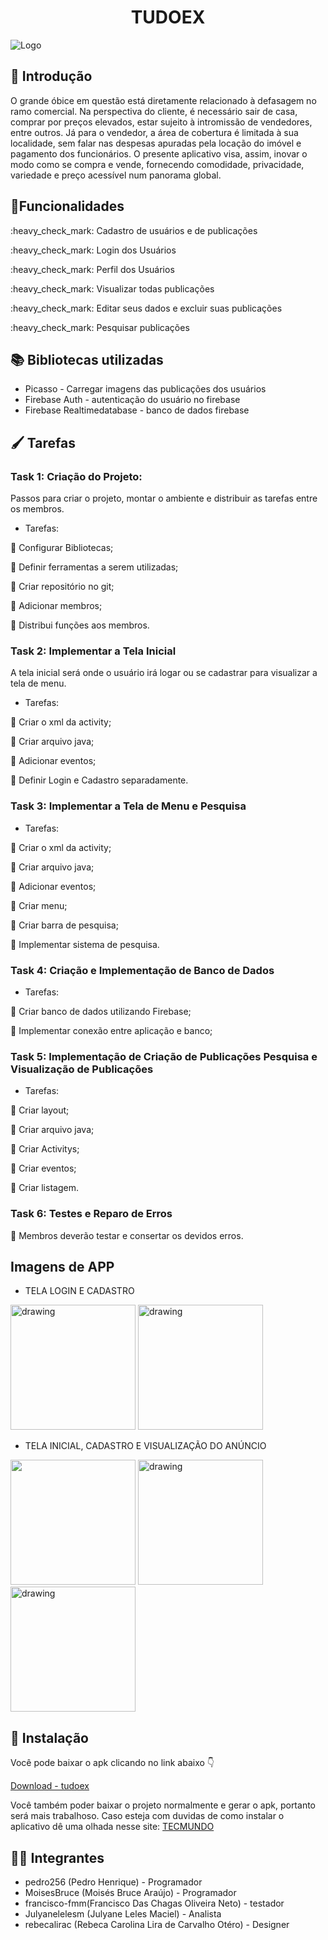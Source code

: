 
<h1 align="center"> TUDOEX </h1>

![Logo](https://res.cloudinary.com/dzf56esap/image/upload/v1605906242/tdx/TudoE_i3kfrc.png)


## 📃 **Introdução**
  O grande óbice em questão está diretamente relacionado à defasagem no ramo comercial.   Na perspectiva do cliente, é necessário sair de casa, comprar por preços elevados, estar sujeito à intromissão de vendedores, entre outros. Já para o vendedor, a área de cobertura é limitada à sua localidade, sem falar nas despesas apuradas pela locação do imóvel e pagamento dos funcionários. O presente aplicativo visa, assim, inovar o modo como se compra e vende, fornecendo comodidade, privacidade, variedade e preço acessível num panorama global.
  
##  📑**Funcionalidades**
<p>:heavy_check_mark: Cadastro de usuários e de publicações</p>
<p>:heavy_check_mark: Login dos Usuários </p>
<p>:heavy_check_mark: Perfil dos Usuários</p>
<p>:heavy_check_mark: Visualizar todas publicações</p>
<p>:heavy_check_mark: Editar seus dados e excluir suas publicações</p>
<p>:heavy_check_mark: Pesquisar publicações</p>

## 📚 **Bibliotecas utilizadas**
<ul>
  <li>Picasso - Carregar imagens das publicações dos usuários</li>
  <li>Firebase Auth - autenticação do usuário no firebase</li>
  <li>Firebase Realtimedatabase - banco de dados firebase</li>
</ul>

## 🖌 **Tarefas**

### Task 1: Criação do Projeto:
Passos para criar o projeto, montar o ambiente e distribuir as tarefas entre os membros.
* Tarefas:
<p>📍 Configurar Bibliotecas;</p>
<p>📍 Definir ferramentas a serem utilizadas;</p>
<p>📍 Criar repositório no git;</p>
<p>📍 Adicionar membros;</p>
<p>📍 Distribui funções aos membros.</p>

### Task 2: Implementar a Tela Inicial
A tela inicial será onde o usuário irá logar ou se cadastrar para visualizar a tela de menu.
* Tarefas:
<p>📍 Criar o xml da activity;</p>
<p>📍 Criar arquivo java;</p>
<p>📍 Adicionar eventos;</p>
<p>📍 Definir Login e Cadastro separadamente.</p>

### Task 3: Implementar a Tela de Menu e Pesquisa
* Tarefas:
<p>📍 Criar o xml da activity;</p>
<p>📍 Criar arquivo java;</p>
<p>📍 Adicionar eventos;</p>
<p>📍 Criar menu;</p>
<p>📍 Criar barra de pesquisa;</p>
<p>📍 Implementar sistema de pesquisa.</p>

### Task 4: Criação e Implementação de Banco de Dados 
* Tarefas:
<p>📍 Criar banco de dados utilizando Firebase;</p>
<p>📍 Implementar conexão entre aplicação e banco;</p>

### Task 5: Implementação de Criação de Publicações Pesquisa e Visualização de Publicações
* Tarefas:
<p>📍 Criar layout;</p>
<p>📍 Criar arquivo java;</p>
<p>📍 Criar Activitys;</p>
<p>📍 Criar eventos;</p>
<p>📍 Criar listagem.</p>

### Task 6: Testes e Reparo de Erros
<p>📍 Membros deverão testar e consertar os devidos erros.</p>

## Imagens de APP
  - TELA LOGIN E CADASTRO
  <div>
  <img src="https://res.cloudinary.com/dzf56esap/image/upload/v1605910968/tdx/WhatsApp_Image_2020-11-20_at_18.20.36_1_f5sr3c.jpg" alt="drawing" width="200"/>
  <img src="https://res.cloudinary.com/dzf56esap/image/upload/v1605910968/tdx/WhatsApp_Image_2020-11-20_at_18.20.36_2_w0opo0.jpg" alt="drawing" width="200"/>
  </div>
  
  - TELA INICIAL, CADASTRO E VISUALIZAÇÃO DO ANÚNCIO 
  <div>
  <img src="https://res.cloudinary.com/dzf56esap/image/upload/v1605910967/tdx/WhatsApp_Image_2020-11-20_at_18.20.36_4_pszh67.jpg" width="200"/>
  <img src="https://res.cloudinary.com/dzf56esap/image/upload/v1605910968/tdx/WhatsApp_Image_2020-11-20_at_18.20.36_3_hcgljl.jpg" alt="drawing" width="200"/>
  <img src="https://res.cloudinary.com/dzf56esap/image/upload/v1605910967/tdx/WhatsApp_Image_2020-11-20_at_18.20.35_dqdgtd.jpg" alt="drawing" width="200"/>
  </div>
  

## 📲 **Instalação**

Você pode baixar o apk clicando no link abaixo 👇

[Download - tudoex](https://www.mediafire.com/file/f1ka50wgph0swmu/tudoex.apk/file)

Você também poder baixar o projeto normalmente e gerar o apk, portanto será mais trabalhoso.
Caso esteja com duvidas de como instalar o aplicativo dê uma olhada nesse site: [TECMUNDO](https://www.tecmundo.com.br/tutorial/51473-android-como-instalar-aplicativos-apk.htm)

## 👩‍💻 **Integrantes**
<ul>
  <li>pedro256 (Pedro Henrique) - Programador</il>
  <li>MoisesBruce (Moisés Bruce Araújo) - Programador</li>
  <li>francisco-fmm(Francisco Das Chagas Oliveira Neto) - testador</il>
  <li>Julyanelelesm (Julyane Leles Maciel) - Analista</il>
  <li>rebecalirac (Rebeca Carolina Lira de Carvalho Otéro) - Designer</il>
</ul>

